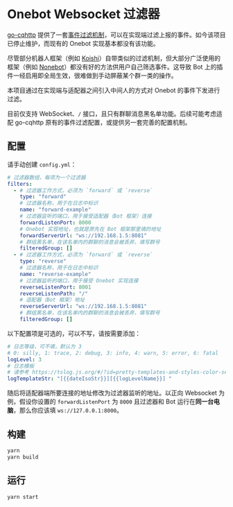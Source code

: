 # Onebot Websocket 过滤器

[go-cqhttp](https://github.com/Mrs4s/go-cqhttp) 提供了一套[事件过滤机制](https://docs.go-cqhttp.org/guide/eventfilter.html)，可以在实现端过滤上报的事件。如今该项目已停止维护，而现有的 Onebot 实现基本都没有该功能。

尽管部分机器人框架（例如 [Koishi](https://koishi.chat)）自带类似的过滤机制，但大部分广泛使用的框架（例如 [Nonebot](https://nonebot.dev)）都没有好的方法供用户自己筛选事件。这导致 Bot 上的插件一经启用即全局生效，很难做到手动屏蔽某个群一类的操作。

本项目通过在实现端与适配器之间引入中间人的方式对 Onebot 的事件下发进行过滤。

目前仅支持 WebSocket、`/` 接口，且只有群聊消息黑名单功能。后续可能考虑适配 go-cqhttp 原有的事件过滤配置，或提供另一套完善的配置机制。

## 配置

请手动创建 `config.yml`：

```yaml
# 过滤器数组，每项为一个过滤器
filters:
  - # 过滤器工作方式，必须为 `forward` 或 `reverse`
    type: "forward"
    # 过滤器名称，用于在日志中标识
    name: "forward-example"
    # 过滤器监听的端口，用于接受适配器（Bot 框架）连接
    forwardListenPort: 8000
    # Onebot 实现地址，也就是原先在 Bot 框架那里填的地址
    forwardServerUrl: "ws://192.168.1.5:8081"
    # 群组黑名单，在该名单内的群聊的消息会被丢弃，填写群号
    filteredGroup: []
  - # 过滤器工作方式，必须为 `forward` 或 `reverse`
    type: "reverse"
    # 过滤器名称，用于在日志中标识
    name: "reverse-example"
    # 过滤器监听的端口，用于接受 Onebot 实现连接
    reverseListenPort: 8001
    reverseListenPath: "/"
    # 适配器（Bot 框架）地址
    reverseServerUrl: "ws://192.168.1.5:8081"
    # 群组黑名单，在该名单内的群聊的消息会被丢弃，填写群号
    filteredGroup: []
```

以下配置项是可选的，可以不写，请按需要添加：

```yaml
# 日志等级，可不填，默认为 3
# 0: silly, 1: trace, 2: debug, 3: info, 4: warn, 5: error, 6: fatal
logLevel: 3
# 日志模板
# 请参考 https://tslog.js.org/#/?id=pretty-templates-and-styles-color-settings
logTemplateStr: "[{{dateIsoStr}}][{{logLevelName}}] "
```

随后将适配器端所要连接的地址修改为过滤器监听的地址。以正向 Websocket 为例，假设你设置的 `forwardListenPort` 为 `8000` 且过滤器和 Bot 运行在**同一台电脑**，那么你应该填 `ws://127.0.0.1:8000`。

## 构建

```sh
yarn
yarn build
```

## 运行

```sh
yarn start
```
